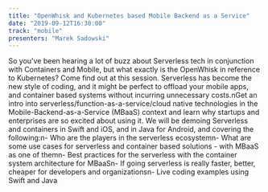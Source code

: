 ```yaml
---
title: "OpenWhisk and Kubernetes based Mobile Backend as a Service"
date: "2019-09-12T16:30:00"
track: "mobile"
presenters: "Marek Sadowski"
---
```


So you've been hearing a lot of buzz about Serverless tech in conjunction with Containers and Mobile, but what exactly is the OpenWhisk in reference to Kubernetes? Come find out at this session. Serverless has become the new style of coding, and it might be perfect to offload your mobile apps, and container based systems without incurring unnecessary costs.nGet an intro into serverless/function-as-a-service/cloud native technologies in the Mobile-Backend-as-a-Service (MBaaS) context and learn why startups and enterprises are so excited about using it. We will be demoing Serverless and containers in Swift and iOS, and in Java for Android, and covering the following:n- Who are the players  in the serverless ecosystemn- What are some use cases for serverless and container based solutions - with MBaaS as one of themn- Best practices for the serverless with the container system architecture for MBaaSn- If going serverless is really faster, better, cheaper for developers and organizationsn- Live coding examples using Swift and Java 